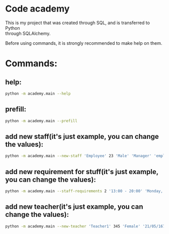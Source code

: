 # Code academy
This is my project that was created through SQL,
and is transferred to Python\
through SQLAlchemy.

Before using commands, it is strongly
recommended to make help on them.

# Commands:

## help:
```bash
python -m academy.main --help
```

## prefill:
```bash
python -m academy.main --prefill
```

## add new staff(it's just example, you can change the values):
```bash
python -m academy.main --new-staff 'Employee' 23 'Male' 'Manager' 'employee@mail.ru' '20/02/2001' '03/02/2020' 20
```

## add new requirement for stuff(it's just example, you can change the values):
```bash
python -m academy.main --staff-requirements 2 '13:00 - 20:00' 'Monday, Tuesday' 'Russian'
```

## add new teacher(it's just example, you can change the values):
```bash
python -m academy.main --new-teacher 'Teacher1' 345 'Female' '21/05/1679' 3 245 'pretends to work'
```
